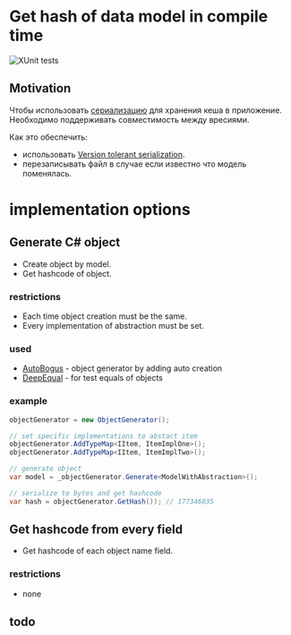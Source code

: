# Get hash of data model in compile time
![XUnit tests](https://github.com/Nov1kov/Get-hash-of-data-model/workflows/XUnit%20tests/badge.svg)

## Motivation

Чтобы использовать [сериализацию](https://docs.microsoft.com/en-us/dotnet/csharp/programming-guide/concepts/serialization/#binary-and-xml-serialization) для хранения кеша в приложение. Необходимо поддерживать совместимость между вресиями.

Как это обеспечить:
- использовать [Version tolerant serialization](https://docs.microsoft.com/en-us/dotnet/standard/serialization/version-tolerant-serialization).
- перезаписывать файл в случае если известно что модель поменялась.

# implementation options

## Generate C# object

- Create object by model.
- Get hashcode of object.

### restrictions
- Each time object creation must be the same.
- Every implementation of abstraction must be set.

### used
- [AutoBogus](https://github.com/nickdodd79/AutoBogus) - object generator by adding auto creation 
- [DeepEqual](https://github.com/jamesfoster/DeepEqual) - for test equals of objects 

### example
```c#
objectGenerator = new ObjectGenerator();

// set specific implementations to abstact item         
objectGenerator.AddTypeMap<IItem, ItemImplOne>();
objectGenerator.AddTypeMap<IItem, ItemImplTwo>();

// generate object            
var model = _objectGenerator.Generate<ModelWithAbstraction>();

// serialize to bytes and get hashcode
var hash = objectGenerator.GetHash()); // 177346035
```

## Get hashcode from every field

- Get hashcode of each object name field.

### restrictions
- none

todo
- 
